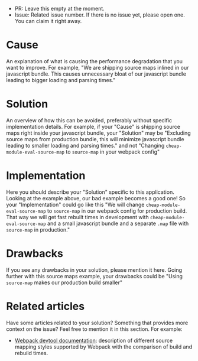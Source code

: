 * PR: Leave this empty at the moment.
* Issue: Related issue number. If there is no issue yet, please open one. You
  can claim it right away.

# Cause

An explanation of what is causing the performance degradation that you want to
improve. For example, "We are shipping source maps inlined in our javascript
bundle. This causes unnecessary bloat of our javascript bundle leading to bigger
loading and parsing times."

# Solution

An overview of how this can be avoided, preferably without specific
implementation details. For example, if your "Cause" is shipping source maps
right inside your javascript bundle, your "Solution" may be "Excluding source
maps from production bundle, this will minimize javascript bundle leading to
smaller loading and parsing times." and not "Changing
`cheap-module-eval-source-map` to `source-map` in your webpack config"

# Implementation

Here you should describe your "Solution" specific to this application. Looking
at the example above, our bad example becomes a good one! So your
"Implementation" could go like this "We will change
`cheap-module-eval-source-map` to `source-map` in our webpack config for
production build. That way we will get fast rebuilt times in development with
`cheap-module-eval-source-map` and a small javascript bundle and a separate
`.map` file with `source-map` in production."

# Drawbacks

If you see any drawbacks in your solution, please mention it here. Going further
with this source maps example, your drawbacks could be "Using `source-map` makes
our production build smaller"

# Related articles

Have some articles related to your solution? Something that provides more
context on the issue? Feel free to mention it in this section. For example:

* [Webpack devtool documentation][1]: description of different source mapping
  styles supported by Webpack with the comparison of build and rebuild times.

[1]: https://webpack.js.org/configuration/devtool/#devtool
